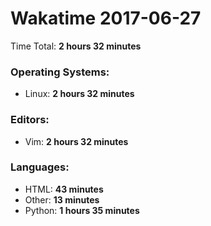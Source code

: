 # Wakatime 2017-06-27

Time Total: **2 hours 32 minutes**

### Operating Systems:
- Linux: **2 hours 32 minutes** 

### Editors:
- Vim: **2 hours 32 minutes** 

### Languages:
- HTML: **43 minutes** 
- Other: **13 minutes** 
- Python: **1 hours 35 minutes** 


